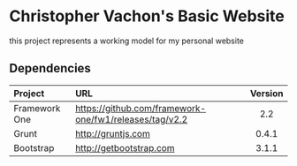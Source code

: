 Christopher Vachon's Basic Website
==================================
this project represents a working model for my personal website

Dependencies
------------
| Project       | URL                                                      | Version  |
|:--------------|:---------------------------------------------------------|:--------:|
| Framework One | https://github.com/framework-one/fw1/releases/tag/v2.2   | 2.2      |
| Grunt         | http://gruntjs.com                                       | 0.4.1    |
| Bootstrap     | http://getbootstrap.com                                  | 3.1.1    |

